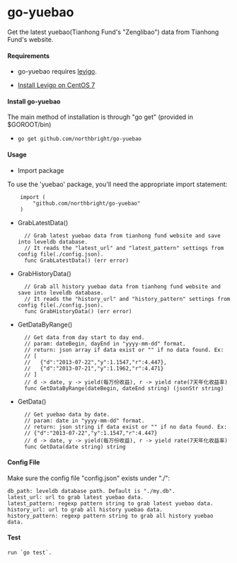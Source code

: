 # go-yuebao

Get the latest yuebao(Tianhong Fund's "Zenglibao") data from Tianhong Fund's website.


#### Requirements

* go-yuebao requires [levigo](https://github.com/jmhodges/levigo).

* [Install Levigo on CentOS 7](https://github.com/northbright/Notes/blob/master/Golang/Leveldb/install-levigo-on-centos-7.md)

#### Install go-yuebao

The main method of installation is through "go get" (provided in $GOROOT/bin)

* `go get github.com/northbright/go-yuebao`

#### Usage

* Import package

To use the 'yuebao' package, you'll need the appropriate import statement:

        import (
            "github.com/northbright/go-yuebao"
        )

* GrabLatestData()

        // Grab latest yuebao data from tianhong fund website and save into leveldb database.
        // It reads the "latest_url" and "latest_pattern" settings from config file(./config.json).
        func GrabLatestData() (err error)

* GrabHistoryData()

        // Grab all history yuebao data from tianhong fund website and save into leveldb database.
        // It reads the "history_url" and "history_pattern" settings from config file(./config.json).
        func GrabHistoryData() (err error)

* GetDataByRange()

        // Get data from day start to day end.
        // param: dateBegin, dayEnd in "yyyy-mm-dd" format.
        // return: json array if data exist or "" if no data found. Ex:
        // [
        //   {"d":"2013-07-22","y":1.1547,"r":4.447},
        //   {"d":"2013-07-21","y":1.1962,"r":4.471}
        // ]
        // d -> date, y -> yield(每万份收益), r -> yield rate(7天年化收益率)
        func GetDataByRange(dateBegin, dateEnd string) (jsonStr string)

* GetData()

        // Get yuebao data by date.
        // param: date in "yyyy-mm-dd" format.
        // return: json string if data exist or "" if no data found. Ex:
        // {"d":"2013-07-22","y":1.1547,"r":4.447}
        // d -> date, y -> yield(每万份收益), r -> yield rate(7天年化收益率)
        func GetData(date string) string

#### Config File

Make sure the config file "config.json" exists under "./":

    db_path: leveldb database path. Default is "./my.db".
    latest_url: url to grab latest yuebao data.
    latest_pattern: regexp pattern string to grab latest yuebao data.
    history_url: url to grab all history yuebao data.
    history_pattern: regexp pattern string to grab all history yuebao data.

#### Test
    run `go test`.
